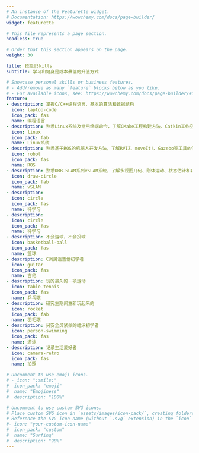 ```yaml
---
# An instance of the Featurette widget.
# Documentation: https://wowchemy.com/docs/page-builder/
widget: featurette

# This file represents a page section.
headless: true

# Order that this section appears on the page.
weight: 30

title: 技能|Skills
subtitle: 学习和健身是成本最低的升值方式

# Showcase personal skills or business features.
# - Add/remove as many `feature` blocks below as you like.
# - For available icons, see: https://wowchemy.com/docs/page-builder/#icons
feature:
- description: 掌握C/C++编程语言、基本的算法和数据结构
  icon: laptop-code
  icon_pack: fas
  name: 编程语言
- description: 熟悉Linux系统及常用终端命令，了解CMake工程构建方法、Catkin工作空间管理方法
  icon: linux
  icon_pack: fab
  name: Linux系统
- description: 熟悉基于ROS的机器人开发方法，了解RVIZ、moveIt!、Gazebo等工具的使用
  icon: robot
  icon_pack: fas
  name: ROS
- description: 熟悉ORB-SLAM系列vSLAM系统，了解多视图几何、刚体运动、状态估计和非线性优化等基础知识
  icon: draw-circle
  icon_pack: fab
  name: vSLAM
- description: 
  icon: circle
  icon_pack: fas
  name: 待学习
- description: 
  icon: circle
  icon_pack: fas
  name: 待学习
- description: 不会运球，不会投球
  icon: basketball-ball
  icon_pack: fas
  name: 篮球
- description: C调民谣吉他初学者
  icon: guitar
  icon_pack: fas
  name: 吉他
- description: 玩的最久的一项运动
  icon: table-tennis
  icon_pack: fas
  name: 乒乓球
- description: 研究生期间重新玩起来的
  icon: rocket
  icon_pack: fab
  name: 羽毛球
- description: 另安全员紧张的蛙泳初学者
  icon: person-swimming
  icon_pack: fas
  name: 游泳
- description: 记录生活爱好者
  icon: camera-retro
  icon_pack: fas
  name: 拍照

# Uncomment to use emoji icons.
# - icon: ":smile:"
#  icon_pack: "emoji"
#  name: "Emojiness"
#  description: "100%"  

# Uncomment to use custom SVG icons.
# Place custom SVG icon in `assets/images/icon-pack/`, creating folders if necessary.
# Reference the SVG icon name (without `.svg` extension) in the `icon` field.
#- icon: "your-custom-icon-name"
#  icon_pack: "custom"
#  name: "Surfing"
#  description: "90%"
---
```

